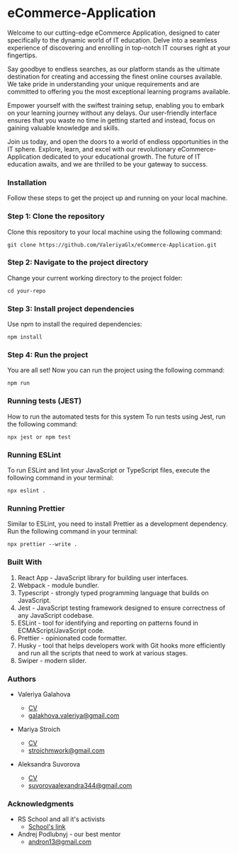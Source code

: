 # eCommerce-Application

Welcome to our cutting-edge eCommerce Application, designed to cater specifically to the
dynamic world of IT education. Delve into a seamless experience of discovering and
enrolling in top-notch IT courses right at your fingertips.

Say goodbye to endless searches, as our platform stands as the ultimate destination for
creating and accessing the finest online courses available. We take pride in understanding
your unique requirements and are committed to offering you the most exceptional learning programs available.

Empower yourself with the swiftest training setup, enabling you to embark on your learning
journey without any delays. Our user-friendly interface ensures that you waste no time in
getting started and instead, focus on gaining valuable knowledge and skills.

Join us today, and open the doors to a world of endless opportunities in the IT sphere.
Explore, learn, and excel with our revolutionary eCommerce-Application dedicated to your
educational growth. The future of IT education awaits, and we are thrilled to be your gateway
to success.

### Installation

Follow these steps to get the project up and running on your local machine.

### Step 1: Clone the repository

Clone this repository to your local machine using the following command:

```
git clone https://github.com/ValeriyaGlx/eCommerce-Application.git
```

### Step 2: Navigate to the project directory

Change your current working directory to the project folder:

```
cd your-repo
```

### Step 3: Install project dependencies

Use npm to install the required dependencies:

```
npm install
```

### Step 4: Run the project

You are all set! Now you can run the project using the following command:

```
npm run
```

### Running tests (JEST)

How to run the automated tests for this system
To run tests using Jest, run the following command:

```
npx jest or npm test
```

### Running ESLint

To run ESLint and lint your JavaScript or TypeScript files, execute the following command in your terminal:

```
npx eslint .
```

### Running Prettier

Similar to ESLint, you need to install Prettier as a development dependency. Run the following command in your terminal:

```
npx prettier --write .
```

### Built With

1. React App - JavaScript library for building user interfaces.
2. Webpack - module bundler.
3. Typescript - strongly typed programming language that builds on JavaScript.
4. Jest - JavaScript testing framework designed to ensure correctness of any JavaScript codebase.
5. ESLint - tool for identifying and reporting on patterns found in ECMAScript/JavaScript code.
6. Prettier - opinionated code formatter.
7. Husky - tool that helps developers work with Git hooks more efficiently and run all the scripts that need to work at various stages.
8. Swiper - modern slider.

### Authors

- Valeriya Galahova

  - <a href='https://valeriyaglx.github.io/rsschool-cv/'>CV</a>
  - galakhova.valeriya@gmail.com

- Mariya Stroich

  - <a href='https://stroich.github.io/cv/index.html'>CV</a>
  - stroichmwork@gmail.com

- Aleksandra Suvorova
  - <a href='https://alexandra376.github.io/My-CV/'>CV</a>
  - suvorovaalexandra344@gmail.com

### Acknowledgments

- RS School and all it's activists
  - <a href='https://rs.school/'>School's link</a>
- Andrej Podlubnyj - our best mentor
  - andron13@gmail.com
